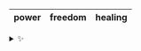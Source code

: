 | power | freedom | healing |
| :---: | :-----: | :-----: |

<details>
  <summary>✨</summary>
  These words are chosen at random each day. New words will appear here tomorrow morning.
</details>